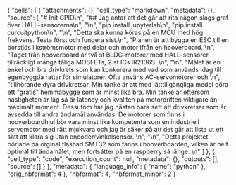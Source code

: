 {
 "cells": [
  {
   "attachments": {},
   "cell_type": "markdown",
   "metadata": {},
   "source": [
    "# Init GPIO\n",
    "## Jag antar att det går att rita någon slags graf över HALL-sensorerna\n",
    "\n",
    "pip install jupyterlab\n",
    "pip install curcuitpython\n",
    "\n",
    "Detta ska kunna köras på en MCU med hög frekvens. Testa först och fungera sist.\n",
    "Planen är att bygga en ESC till en borstlös likströmsmotor med delar och motor ifrån en hooverboard. \n",
    "Taget från hooverboard är två st BLDC-motorer med HALL-sensorer, tillräckligt många tåliga MOSFETs, 2 st ICs IR2136S. \n",
    "\n",
    "Målet är en enkel och bra drivkrets som kan konkurera med vad som används idag till egenbyggda rattar för simulatorer. Ofta använs AC-servomotorer och \n",
    "tillhörande dyra drivkretsar. Min tanke är att med lätttillgängliga medel göra ett \"gratis\" hemmabygge som är minst lika bra. Min tanke är eftersom hastigheten är låg så är latency och kvaliten på motordriften viktigare än maximalt moment. Dessutom har jag nästan bara sett att drivkretsar som är avsedda till andra ändamål användas. De motorer som finns i hooverboardhjul bör vara minst lika kompetenta som en industriell servomotor med rätt mjukvara och jag är säker på att det går att lista ut ett sätt att klara sig utan encoder/vinkelsensor. \n",
    "\n",
    "Detta projektet började på orginal flashad SMT32 som fanns i hooverboarden, vilken är helt optimal till ändamålet, men fortsätter på en raspberry så länge. \n"
   ]
  },
  {
   "cell_type": "code",
   "execution_count": null,
   "metadata": {},
   "outputs": [],
   "source": []
  }
 ],
 "metadata": {
  "language_info": {
   "name": "python"
  },
  "orig_nbformat": 4
 },
 "nbformat": 4,
 "nbformat_minor": 2
}
